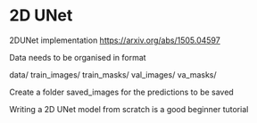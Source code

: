 # 2D UNet
2DUNet implementation
https://arxiv.org/abs/1505.04597

Data needs to be organised in format

data/
  train_images/
  train_masks/
  val_images/
  va_masks/

Create a folder saved_images for the predictions to be saved

Writing a 2D UNet model from scratch is a good beginner tutorial 
